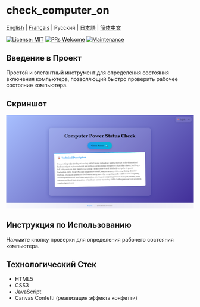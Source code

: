 # check_computer_on

[English](../README.md) | [Français](README.fr.md) | Русский | [日本語](README.ja.md) | [简体中文](README.zh.md)

[![License: MIT](https://img.shields.io/badge/License-MIT-yellow.svg)](https://opensource.org/licenses/MIT)
[![PRs Welcome](https://img.shields.io/badge/PRs-welcome-brightgreen.svg)](http://makeapullrequest.com)
[![Maintenance](https://img.shields.io/badge/Maintained%3F-yes-green.svg)](https://github.com/yourusername/check_computer_on/graphs/commit-activity)

## Введение в Проект

Простой и элегантный инструмент для определения состояния включения компьютера, позволяющий быстро проверить рабочее состояние компьютера.

## Скриншот

![Скриншот](../assets/images/page.png)

## Инструкция по Использованию

Нажмите кнопку проверки для определения рабочего состояния компьютера.

## Технологический Стек

- HTML5
- CSS3
- JavaScript
- Canvas Confetti (реализация эффекта конфетти) 